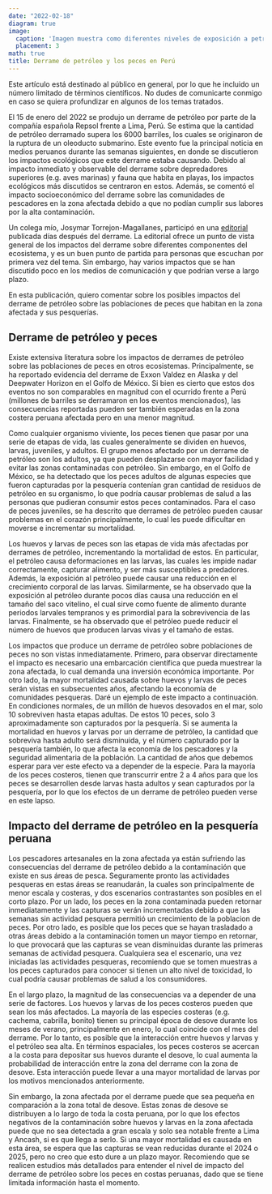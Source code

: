 ```yaml
---
date: "2022-02-18"
diagram: true
image:
  caption: 'Imagen muestra como diferentes niveles de exposición a petróleo lleva a diferentes malformaciones en larvas de peces. Ejemplo para el bacalao del Artico. Tomado de NOAA-Fisheries'
  placement: 3
math: true
title: Derrame de petróleo y los peces en Perú
---
```


Este artículo está destinado al público en general, por lo que he incluido un número limitado de términos científicos. No dudes de comunicarte conmigo en caso se quiera profundizar en algunos de los temas tratados. 

El 15 de enero del 2022 se produjo un derrame de petróleo por parte de la compañía española Repsol frente a Lima, Perú. Se estima que la cantidad de petróleo derramado supera los 6000 barriles, los cuales se originaron de la ruptura de un oleoducto submarino. Este evento fue la principal noticia en medios peruanos durante las semanas siguientes, en donde se discutieron los impactos ecológicos que este derrame estaba causando. Debido al impacto inmediato y observable del derrame sobre depredadores superiores (e.g. aves marinas) y fauna que habita en playas, los impactos ecológicos más discutidos se centraron en estos. Además, se comentó el impacto socioeconómico del derrame sobre las comunidades de pescadores en la zona afectada debido a que no podían cumplir sus labores por la alta contaminación. 

Un colega mío, Josymar Torrejon-Magallanes, participó en una [editorial](https://www.researchgate.net/publication/358142165_Marea_negra_en_el_Peru_Reflexiones_sobre_un_derrame_de_petroleo_en_el_Pacifico_sudamericano) publicada días después del derrame. La editorial ofrece un punto de vista general de los impactos del derrame sobre diferentes componentes del ecosistema, y es un buen punto de partida para personas que escuchan por primera vez del tema. Sin embargo, hay varios impactos que se han discutido poco en los medios de comunicación y que podrían verse a largo plazo. 

En esta publicación, quiero comentar sobre los posibles impactos del derrame de petróleo sobre las poblaciones de peces que habitan en la zona afectada y sus pesquerías.

## Derrame de petróleo y peces

Existe extensiva literatura sobre los impactos de derrames de petróleo sobre las poblaciones de peces en otros ecosistemas. Principalmente, se ha reportado evidencia del derrame de Exxon Valdez en Alaska y del Deepwater Horizon en el Golfo de México. Si bien es cierto que estos dos eventos no son comparables en magnitud con el ocurrido frente a Perú (millones de barriles se derramaron en los eventos mencionados), las consecuencias reportadas pueden ser también esperadas en la zona costera peruana afectada pero en una menor magnitud. 

Como cualquier organismo viviente, los peces tienen que pasar por una serie de etapas de vida, las cuales generalmente se dividen en huevos, larvas, juveniles, y adultos. El grupo menos afectado por un derrame de petróleo son los adultos, ya que pueden desplazarse con mayor facilidad y evitar las zonas contaminadas con petróleo. Sin embargo, en el Golfo de México, se ha detectado que los peces adultos de algunas especies que fueron capturadas por la pesquería contenían gran cantidad de residuos de petróleo en su organismo, lo que podría causar problemas de salud a las personas que pudieran consumir estos peces contaminados. Para el caso de peces juveniles, se ha descrito que derrames de petróleo pueden causar problemas en el corazón principalmente, lo cual les puede dificultar en moverse e incrementar su mortalidad. 

Los huevos y larvas de peces son las etapas de vida más afectadas por derrames de petróleo, incrementando la mortalidad de estos. En particular, el petróleo causa deformaciones en las larvas, las cuales les impide nadar correctamente, capturar alimento, y ser más susceptibles a predadores. Además, la exposición al petróleo puede causar una reducción en el crecimiento corporal de las larvas. Similarmente, se ha observado que la exposición al petróleo durante pocos días causa una reducción en el tamaño del saco vitelino, el cual sirve como fuente de alimento durante periodos larvales tempranos y es primordial para la sobrevivencia de las larvas. Finalmente, se ha observado que el petróleo puede reducir el número de huevos que producen larvas vivas y el tamaño de estas.

Los impactos que produce un derrame de petróleo sobre poblaciones de peces no son vistas inmediatamente. Primero, para observar directamente el impacto es necesario una embarcación científica que pueda muestrear la zona afectada, lo cual demanda una inversión económica importante. Por otro lado, la mayor mortalidad causada sobre huevos y larvas de peces serán vistas en subsecuentes años, afectando la economía de comunidades pesqueras. Daré un ejemplo de este impacto a continuación. En condiciones normales, de un millón de huevos desovados en el mar, solo 10 sobreviven hasta etapas adultas. De estos 10 peces, solo 3 aproximadamente son capturados por la pesquería. Si se aumenta la mortalidad en huevos y larvas por un derrame de petróleo, la cantidad que sobreviva hasta adulto será disminuida, y el número capturado por la pesquería también, lo que afecta la economía de los pescadores y la seguridad alimentaria de la población. La cantidad de años que debemos esperar para ver este efecto va a depender de la especie. Para la mayoría de los peces costeros, tienen que transcurrir entre 2 a 4 años para que los peces se desarrollen desde larvas hasta adultos y sean capturados por la pesquería, por lo que los efectos de un derrame de petróleo pueden verse en este lapso. 

## Impacto del derrame de petróleo en la pesquería peruana

Los pescadores artesanales en la zona afectada ya están sufriendo las consecuencias del derrame de petróleo debido a la contaminación que existe en sus áreas de pesca. Seguramente pronto las actividades pesqueras en estas áreas se reanudarán, la cuales son principalmente de menor escala y costeras, y dos escenarios contrastantes son posibles en el corto plazo. Por un lado, los peces en la zona contaminada pueden retornar inmediatamente y las capturas se verán incrementadas debido a que las semanas sin actividad pesquera permitió un crecimiento de la poblacion de peces. Por otro lado, es posible que los peces que se hayan trasladado a otras áreas debido a la contaminación tomen un mayor tiempo en retornar, lo que provocará que las capturas se vean disminuidas durante las primeras semanas de actividad pesquera. Cualquiera sea el escenario, una vez iniciadas las actividades pesqueras, recomiendo que se tomen muestras a los peces capturados para conocer si tienen un alto nivel de toxicidad, lo cual podría causar problemas de salud a los consumidores. 

En el largo plazo, la magnitud de las consecuencias va a depender de una serie de factores. Los huevos y larvas de los peces costeros pueden que sean los más afectados. La mayoría de las especies costeras (e.g. cachema, cabrilla, bonito) tienen su principal época de desove durante los meses de verano, principalmente en enero, lo cual coincide con el mes del derrame. Por lo tanto, es posible que la interacción entre huevos y larvas y el petróleo sea alta. En términos espaciales, los peces costeros se acercan a la costa para depositar sus huevos durante el desove, lo cual aumenta la probabilidad de interacción entre la zona del derrame con la zona de desove. Esta interacción puede llevar a una mayor mortalidad de larvas por los motivos mencionados anteriormente. 

Sin embargo, la zona afectada por el derrame puede que sea pequeña en comparación a la zona total de desove. Estas zonas de desove se distribuyen a lo largo de toda la costa peruana, por lo que los efectos negativos de la contaminación sobre huevos y larvas en la zona afectada puede que no sea detectada a gran escala y solo sea notable frente a Lima y Ancash, si es que llega a serlo. Si una mayor mortalidad es causada en esta área, se espera que las capturas se vean reducidas durante el 2024 o 2025, pero no creo que esto dure a un plazo mayor. Recomiendo que se realicen estudios más detallados para entender el nivel de impacto del derrame de petróleo sobre los peces en costas peruanas, dado que se tiene limitada información hasta el momento. 
